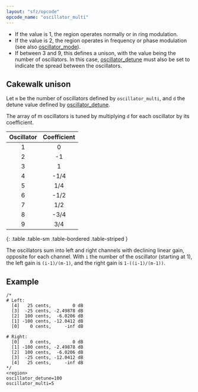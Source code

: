 ```yaml
---
layout: "sfz/opcode"
opcode_name: "oscillator_multi"
---
```

- If the value is 1, the region operates normally or in ring modulation.
- If the value is 2, the region operates in frequency or phase modulation
  (see also [oscillator_mode]).
- If between 3 and 9, this defines a unison,
  with the value being the number of oscillators.
  In this case, [oscillator_detune] must also be set
  to indicate the spread between the oscillators.

## Cakewalk unison

Let `m` be the number of oscillators defined by `oscillator_multi`,
and `d` the detune value defined by [oscillator_detune].

The array of m oscillators is tuned by multiplying `d`
for each oscillator by its coefficient.

| Oscillator | Coefficient |
|   :---:    |    :---:    |
|     1      |      0      |
|     2      |     -1      |
|     3      |      1      |
|     4      |    -1/4     |
|     5      |     1/4     |
|     6      |    -1/2     |
|     7      |     1/2     |
|     8      |    -3/4     |
|     9      |     3/4     |
{: .table .table-sm .table-bordered .table-striped }

The oscillators sum into left and right channels with declining linear gain,
opposite for each channel.
With `i` the number of the oscillator (starting at 1),
the left gain is `(i-1)/(m-1)`, and the right gain is `1-((i-1)/(m-1))`.

## Example
```
/*
# Left:
  [4]   25 cents,        0 dB
  [3]  -25 cents, -2.49878 dB
  [2]  100 cents,  -6.0206 dB
  [1] -100 cents, -12.0412 dB
  [0]    0 cents,     -inf dB

# Right:
  [0]    0 cents,        0 dB
  [1] -100 cents, -2.49878 dB
  [2]  100 cents,  -6.0206 dB
  [3]  -25 cents, -12.0412 dB
  [4]   25 cents,     -inf dB
*/
<region>
oscillator_detune=100
oscillator_multi=5
```

[oscillator_mode]:   oscillator_mode
[oscillator_detune]: oscillator_detune
